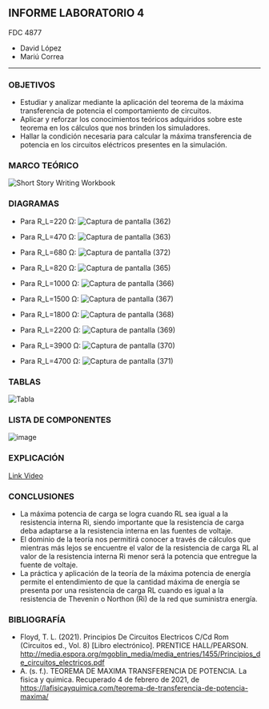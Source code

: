 ##  INFORME LABORATORIO 4
FDC  4877
- David López
- Mariú Correa
----------------

### OBJETIVOS
-	Estudiar y analizar mediante la aplicación del teorema de la máxima transferencia de potencia el comportamiento de circuitos.
-	Aplicar y reforzar los conocimientos teóricos adquiridos sobre este teorema en los cálculos que nos brinden los simuladores.
-	Hallar la condición necesaria para calcular la máxima transferencia de potencia en los circuitos eléctricos presentes en la simulación.

### MARCO TEÓRICO
![Short Story Writing Workbook](https://user-images.githubusercontent.com/76136049/106979335-1f858c80-672c-11eb-86f9-6c6433b14e3e.png)

### DIAGRAMAS

- 	Para R_L=220 Ω:
![Captura de pantalla (362)](https://user-images.githubusercontent.com/76136485/107019205-65177900-676f-11eb-9102-86da8620952f.png)

- Para R_L=470 Ω:
![Captura de pantalla (363)](https://user-images.githubusercontent.com/76136485/107019206-65177900-676f-11eb-9aee-bfde1d7eb096.png)

- 	Para R_L=680 Ω:
![Captura de pantalla (372)](https://user-images.githubusercontent.com/76136485/107019204-65177900-676f-11eb-9709-f18eab1e1a0e.png)

- 	Para  R_L=820 Ω:
![Captura de pantalla (365)](https://user-images.githubusercontent.com/76136485/107019207-65b00f80-676f-11eb-86d1-e7f4ca281743.png)

- 	Para R_L=1000 Ω:
![Captura de pantalla (366)](https://user-images.githubusercontent.com/76136485/107019211-65b00f80-676f-11eb-8329-adfb137ca5c9.png)

- 	Para R_L=1500 Ω:
![Captura de pantalla (367)](https://user-images.githubusercontent.com/76136485/107019214-6648a600-676f-11eb-8de3-b264f4326840.png)

- 	Para R_L=1800 Ω:
![Captura de pantalla (368)](https://user-images.githubusercontent.com/76136485/107019216-6648a600-676f-11eb-9f8e-d454b53782f2.png)

- 	Para R_L=2200 Ω:
![Captura de pantalla (369)](https://user-images.githubusercontent.com/76136485/107019217-6648a600-676f-11eb-9003-e2bb5d1c0f83.png)

- 	Para R_L=3900 Ω:
![Captura de pantalla (370)](https://user-images.githubusercontent.com/76136485/107019198-63e64c00-676f-11eb-8bde-03eadfab2d6a.png)

- 	Para R_L=4700 Ω:
![Captura de pantalla (371)](https://user-images.githubusercontent.com/76136485/107019201-647ee280-676f-11eb-9283-caf1b77eb7c2.png)



### TABLAS

![Tabla](https://user-images.githubusercontent.com/76136485/107040892-d0704380-678d-11eb-95b5-e22256176fc5.png)

### LISTA DE COMPONENTES
![image](https://user-images.githubusercontent.com/76136049/106982043-3b3f6180-6731-11eb-9777-9689e080188d.png)

### EXPLICACIÓN

[Link Video](https://youtu.be/lkgXKLvqtso)


### CONCLUSIONES 

- La máxima potencia de carga se logra cuando RL sea igual a la resistencia interna Ri, siendo importante que la resistencia de carga deba adaptarse a la resistencia interna en las fuentes de voltaje.
- El dominio de la teoría nos permitirá conocer a través de cálculos que mientras más lejos se encuentre el valor de la resistencia de carga RL al valor de la resistencia interna Ri menor será la potencia que entregue la fuente de voltaje.
- La práctica y aplicación de la teoría de la máxima potencia de energía permite el entendimiento de que la cantidad máxima de energía se presenta por una resistencia de carga RL cuando es igual a la resistencia de Thevenin o Northon (Ri) de la red que suministra energía. 

### BIBLIOGRAFÍA
- Floyd, T. L. (2021). Principios De Circuitos Electricos C/Cd Rom (Circuitos ed., Vol. 8) [Libro electrónico]. PRENTICE HALL/PEARSON. http://media.espora.org/mgoblin_media/media_entries/1455/Principios_de_circuitos_electricos.pdf
- A. (s. f.). TEOREMA DE MAXIMA TRANSFERENCIA DE POTENCIA. La fisica y quimica. Recuperado 4 de febrero de 2021, de https://lafisicayquimica.com/teorema-de-transferencia-de-potencia-maxima/
